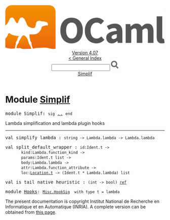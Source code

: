 <!-- ((! set title API !)) ((! set documentation !)) ((! set api !)) ((! set nobreadcrumb !)) -->
<div class="api"><header><nav class="toc brand"><a class="brand" href="https://ocaml.org/"><img src="colour-logo-gray.svg" class="svg" alt="OCaml"></a></nav><nav class="toc"><div class="toc_version"><a href="/docs" id="version-select">Version 4.07</a></div><a href="index.html">&lt; General Index</a><div class="api_search"><input type="text" name="apisearch" id="api_search" oninput="mySearch(false);" onkeypress="this.oninput();" onclick="this.oninput();" onpaste="this.oninput();">
<img src="search_icon.svg" alt="Search" class="svg" onclick="mySearch(false)"></div>
<div id="search_results"></div><div class="toc_title"><a href="#top">Simplif</a></div><ul></ul></nav></header>

<h1>Module <a href="type_Simplif.html">Simplif</a></h1>

<pre><span id="MODULESimplif"><span class="keyword">module</span> Simplif</span>: <code class="code"><span class="keyword">sig</span></code> <a href="Simplif.html">..</a> <code class="code"><span class="keyword">end</span></code></pre><div class="info module top">
<div class="info-desc">
<p>Lambda simplification and lambda plugin hooks</p>
</div>
</div>
<hr width="100%">

<pre><span id="VALsimplify_lambda"><span class="keyword">val</span> simplify_lambda</span> : <code class="type">string -&gt; Lambda.lambda -&gt; Lambda.lambda</code></pre>
<pre><span id="VALsplit_default_wrapper"><span class="keyword">val</span> split_default_wrapper</span> : <code class="type">id:Ident.t -&gt;<br>       kind:Lambda.function_kind -&gt;<br>       params:Ident.t list -&gt;<br>       body:Lambda.lambda -&gt;<br>       attr:Lambda.function_attribute -&gt;<br>       loc:<a href="Location.html#TYPEt">Location.t</a> -&gt; (Ident.t * Lambda.lambda) list</code></pre>
<pre><span id="VALis_tail_native_heuristic"><span class="keyword">val</span> is_tail_native_heuristic</span> : <code class="type">(int -&gt; bool) <a href="Pervasives.html#TYPEref">ref</a></code></pre>
<pre><span id="MODULEHooks"><span class="keyword">module</span> <a href="Simplif.Hooks.html">Hooks</a></span>: <code class="type"><a href="Misc.HookSig.html">Misc.HookSig</a></code><code class="type">  with type t = lambda</code></pre>
<div class="copyright">The present documentation is copyright Institut National de Recherche en Informatique et en Automatique (INRIA). A complete version can be obtained from <a href="http://caml.inria.fr/pub/docs/manual-ocaml/">this page</a>.</div></div>